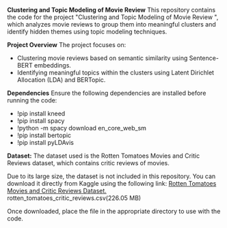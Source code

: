**Clustering and Topic Modeling of Movie Review**
This repository contains the code for the project "Clustering and Topic Modeling of Movie Review ", which analyzes movie reviews to group them into meaningful clusters and identify hidden themes using topic modeling techniques.

**Project Overview**
The project focuses on:
- Clustering movie reviews based on semantic similarity using Sentence-BERT embeddings.
- Identifying meaningful topics within the clusters using Latent Dirichlet Allocation (LDA) and BERTopic.

**Dependencies**
Ensure the following dependencies are installed before running the code:
- !pip install kneed
- !pip install spacy
- !python -m spacy download en_core_web_sm
- !pip install bertopic
- !pip install pyLDAvis

**Dataset:**
The dataset used is the Rotten Tomatoes Movies and Critic Reviews dataset, which contains critic reviews of movies.

Due to its large size, the dataset is not included in this repository. You can download it directly from Kaggle using the following link:
[Rotten Tomatoes Movies and Critic Reviews Dataset.](https://www.kaggle.com/datasets/stefanoleone992/rotten-tomatoes-movies-and-critic-reviews-dataset) rotten_tomatoes_critic_reviews.csv(226.05 MB)

Once downloaded, place the file in the appropriate directory to use with the code.


